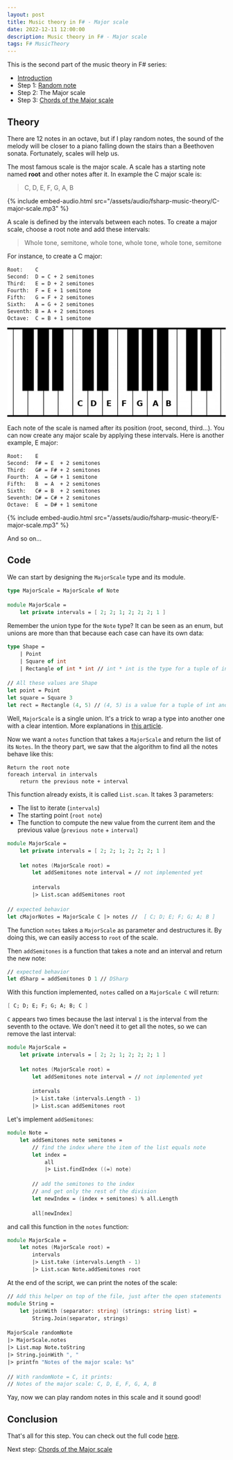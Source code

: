 ```yaml
---
layout: post
title: Music theory in F# - Major scale
date: 2022-12-11 12:00:00
description: Music theory in F# - Major scale
tags: F# MusicTheory
---
```


This is the second part of the music theory in F# series:
- [Introduction](/2022/12/11/fsharp-music-theory-00-introduction)
- Step 1: [Random note](/2022/12/11/fsharp-music-theory-01-random-note)
- Step 2: The Major scale
- Step 3: [Chords of the Major scale](/2022/12/11/fsharp-music-theory-03-chords)


## Theory

There are 12 notes in an octave, but if I play random notes, the sound of the melody will be closer to a piano falling down the stairs than a Beethoven sonata. Fortunately, scales will help us.

The most famous scale is the major scale. A scale has a starting note named **root** and other notes after it. In example the C major scale is:

> C, D, E, F, G, A, B

{% include embed-audio.html src="/assets/audio/fsharp-music-theory/C-major-scale.mp3" %}

A scale is defined by the intervals between each notes. To create a major scale, choose a root note and add these intervals:

> Whole tone, semitone, whole tone, whole tone, whole tone, semitone

For instance, to create a C major:
```
Root:    C
Second:  D = C + 2 semitones
Third:   E = D + 2 semitones
Fourth:  F = E + 1 semitone
Fifth:   G = F + 2 semitones
Sixth:   A = G + 2 semitones
Seventh: B = A + 2 semitones
Octave:  C = B + 1 semitone
```

![C Major notes on a piano](/assets/images/fsharp-music-theory/CMajorPiano.jpg)

Each note of the scale is named after its position (root, second, third...). You can now create any major scale by applying these intervals. Here is another example, E major:
```
Root:    E
Second:  F# = E  + 2 semitones
Third:   G# = F# + 2 semitones
Fourth:  A  = G# + 1 semitone
Fifth:   B  = A  + 2 semitones
Sixth:   C# = B  + 2 semitones
Seventh: D# = C# + 2 semitones
Octave:  E  = D# + 1 semitone
```

{% include embed-audio.html src="/assets/audio/fsharp-music-theory/E-major-scale.mp3" %}

And so on...

## Code

We can start by designing the `MajorScale` type and its module.

```fsharp
type MajorScale = MajorScale of Note

module MajorScale =
    let private intervals = [ 2; 2; 1; 2; 2; 2; 1 ]
```

Remember the union type for the `Note` type? It can be seen as an enum, but unions are more than that because each case can have its own data:
```fsharp
type Shape =
    | Point
    | Square of int
    | Rectangle of int * int // int * int is the type for a tuple of int and int

// All these values are Shape
let point = Point
let square = Square 3
let rect = Rectangle (4, 5) // (4, 5) is a value for a tuple of int and int
```

Well, `MajorScale` is a single union. It's a trick to wrap a type into another one with a clear intention. More explanations in [this article](https://fsharpforfunandprofit.com/posts/designing-with-types-single-case-dus/).

Now we want a `notes` function that takes a `MajorScale` and return the list of its `Notes`. In the theory part, we saw that the algorithm to find all the notes behave like this:
```
Return the root note
foreach interval in intervals
    return the previous note + interval
```

This function already exists, it is called `List.scan`. It takes 3 parameters:
- The list to iterate (`intervals`)
- The starting point (`root note`)
- The function to compute the new value from the current item and the previous value (`previous note` + `interval`)

```fsharp
module MajorScale =
    let private intervals = [ 2; 2; 1; 2; 2; 2; 1 ]

    let notes (MajorScale root) =
        let addSemitones note interval = // not implemented yet

        intervals
        |> List.scan addSemitones root

// expected behavior
let cMajorNotes = MajorScale C |> notes //  [ C; D; E; F; G; A; B ]
```

The function `notes` takes a `MajorScale` as parameter and destructures it. By doing this, we can easily access to `root` of the scale.

Then `addSemitones` is a function that takes a note and an interval and return the new note:
```fsharp
// expected behavior
let dSharp = addSemitones D 1 // DSharp
```

With this function implemented, `notes` called on a `MajorScale C` will return:
```fsharp
[ C; D; E; F; G; A; B; C ]
```

`C` appears two times because the last interval `1` is the interval from the seventh to the octave. We don't need it to get all the notes, so we can remove the last interval:
```fsharp
module MajorScale =
    let private intervals = [ 2; 2; 1; 2; 2; 2; 1 ]

    let notes (MajorScale root) =
        let addSemitones note interval = // not implemented yet

        intervals
        |> List.take (intervals.Length - 1)
        |> List.scan addSemitones root
```

Let's implement `addSemitones`:

```fsharp
module Note =
    let addSemitones note semitones =
        // find the index where the item of the list equals note
        let index =
            all
            |> List.findIndex ((=) note)
        
        // add the semitones to the index
        // and get only the rest of the division
        let newIndex = (index + semitones) % all.Length

        all[newIndex]
```

and call this function in the `notes` function:
```fsharp
module MajorScale =
    let notes (MajorScale root) =
        intervals
        |> List.take (intervals.Length - 1)
        |> List.scan Note.addSemitones root
```

At the end of the script, we can print the notes of the scale:
```fsharp
// Add this helper on top of the file, just after the open statements
module String =
    let joinWith (separator: string) (strings: string list) =
        String.Join(separator, strings)

MajorScale randomNote
|> MajorScale.notes
|> List.map Note.toString
|> String.joinWith ", "
|> printfn "Notes of the major scale: %s"

// With randomNote = C, it prints:
// Notes of the major scale: C, D, E, F, G, A, B 
```

Yay, now we can play random notes in this scale and it sound good!

## Conclusion

That's all for this step. You can check out the full code [here](https://github.com/cmoinard/FsMusicTheory/blob/main/Scripts/02_MajorScale.fsx).

Next step: [Chords of the Major scale](/2022/12/11/fsharp-music-theory-03-chords)